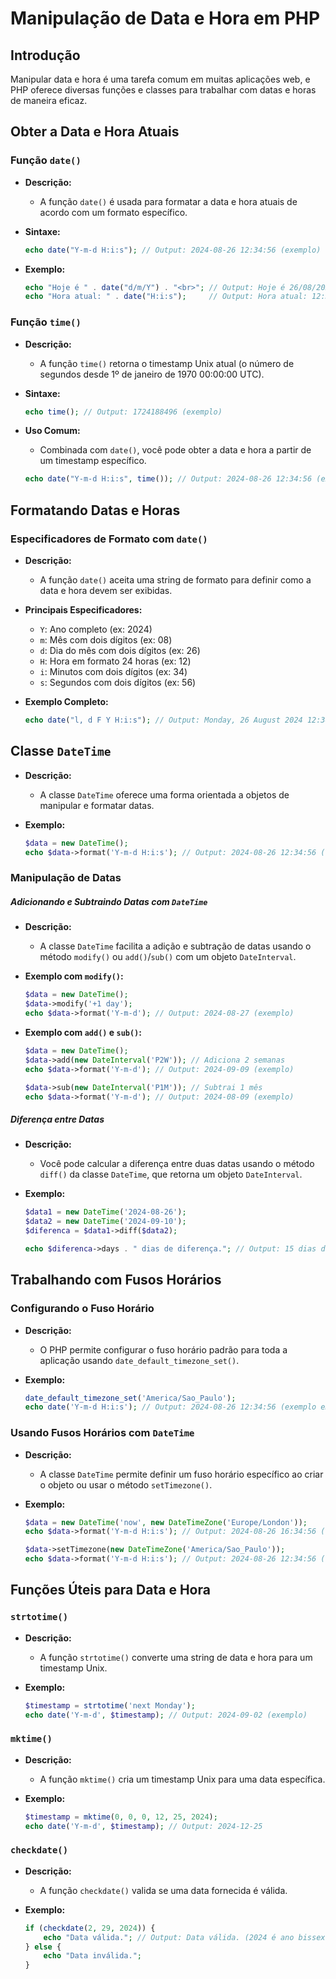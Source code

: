 # Manipulação de Data e Hora em PHP

## Introdução

Manipular data e hora é uma tarefa comum em muitas aplicações web, e PHP oferece diversas funções e classes para trabalhar com datas e horas de maneira eficaz. 

## Obter a Data e Hora Atuais

### Função `date()`

- **Descrição:** 
  - A função `date()` é usada para formatar a data e hora atuais de acordo com um formato específico.

- **Sintaxe:**
  ```php
  echo date("Y-m-d H:i:s"); // Output: 2024-08-26 12:34:56 (exemplo)
  ```

- **Exemplo:**
  ```php
  echo "Hoje é " . date("d/m/Y") . "<br>"; // Output: Hoje é 26/08/2024
  echo "Hora atual: " . date("H:i:s");     // Output: Hora atual: 12:34:56
  ```

### Função `time()`

- **Descrição:** 
  - A função `time()` retorna o timestamp Unix atual (o número de segundos desde 1º de janeiro de 1970 00:00:00 UTC).

- **Sintaxe:**
  ```php
  echo time(); // Output: 1724188496 (exemplo)
  ```

- **Uso Comum:**
  - Combinada com `date()`, você pode obter a data e hora a partir de um timestamp específico.
  
  ```php
  echo date("Y-m-d H:i:s", time()); // Output: 2024-08-26 12:34:56 (exemplo)
  ```

## Formatando Datas e Horas

### Especificadores de Formato com `date()`

- **Descrição:** 
  - A função `date()` aceita uma string de formato para definir como a data e hora devem ser exibidas.

- **Principais Especificadores:**
  - `Y`: Ano completo (ex: 2024)
  - `m`: Mês com dois dígitos (ex: 08)
  - `d`: Dia do mês com dois dígitos (ex: 26)
  - `H`: Hora em formato 24 horas (ex: 12)
  - `i`: Minutos com dois dígitos (ex: 34)
  - `s`: Segundos com dois dígitos (ex: 56)

- **Exemplo Completo:**
  ```php
  echo date("l, d F Y H:i:s"); // Output: Monday, 26 August 2024 12:34:56 (exemplo)
  ```

## Classe `DateTime`

- **Descrição:** 
  - A classe `DateTime` oferece uma forma orientada a objetos de manipular e formatar datas.

- **Exemplo:**
  ```php
  $data = new DateTime();
  echo $data->format('Y-m-d H:i:s'); // Output: 2024-08-26 12:34:56 (exemplo)
  ```

### Manipulação de Datas

##### Adicionando e Subtraindo Datas com `DateTime`

- **Descrição:** 
  - A classe `DateTime` facilita a adição e subtração de datas usando o método `modify()` ou `add()`/`sub()` com um objeto `DateInterval`.

- **Exemplo com `modify()`:**
  ```php
  $data = new DateTime();
  $data->modify('+1 day');
  echo $data->format('Y-m-d'); // Output: 2024-08-27 (exemplo)
  ```

- **Exemplo com `add()` e `sub()`:**
  ```php
  $data = new DateTime();
  $data->add(new DateInterval('P2W')); // Adiciona 2 semanas
  echo $data->format('Y-m-d'); // Output: 2024-09-09 (exemplo)

  $data->sub(new DateInterval('P1M')); // Subtrai 1 mês
  echo $data->format('Y-m-d'); // Output: 2024-08-09 (exemplo)
  ```

##### Diferença entre Datas

- **Descrição:** 
  - Você pode calcular a diferença entre duas datas usando o método `diff()` da classe `DateTime`, que retorna um objeto `DateInterval`.

- **Exemplo:**
  ```php
  $data1 = new DateTime('2024-08-26');
  $data2 = new DateTime('2024-09-10');
  $diferenca = $data1->diff($data2);

  echo $diferenca->days . " dias de diferença."; // Output: 15 dias de diferença
  ```

## Trabalhando com Fusos Horários

### Configurando o Fuso Horário

- **Descrição:** 
  - O PHP permite configurar o fuso horário padrão para toda a aplicação usando `date_default_timezone_set()`.

- **Exemplo:**
  ```php
  date_default_timezone_set('America/Sao_Paulo');
  echo date('Y-m-d H:i:s'); // Output: 2024-08-26 12:34:56 (exemplo em horário de São Paulo)
  ```

### Usando Fusos Horários com `DateTime`

- **Descrição:** 
  - A classe `DateTime` permite definir um fuso horário específico ao criar o objeto ou usar o método `setTimezone()`.

- **Exemplo:**
  ```php
  $data = new DateTime('now', new DateTimeZone('Europe/London'));
  echo $data->format('Y-m-d H:i:s'); // Output: 2024-08-26 16:34:56 (exemplo em horário de Londres)

  $data->setTimezone(new DateTimeZone('America/Sao_Paulo'));
  echo $data->format('Y-m-d H:i:s'); // Output: 2024-08-26 12:34:56 (exemplo em horário de São Paulo)
  ```

## Funções Úteis para Data e Hora

### `strtotime()`

- **Descrição:** 
  - A função `strtotime()` converte uma string de data e hora para um timestamp Unix.

- **Exemplo:**
  ```php
  $timestamp = strtotime('next Monday');
  echo date('Y-m-d', $timestamp); // Output: 2024-09-02 (exemplo)
  ```

### `mktime()`

- **Descrição:** 
  - A função `mktime()` cria um timestamp Unix para uma data específica.

- **Exemplo:**
  ```php
  $timestamp = mktime(0, 0, 0, 12, 25, 2024);
  echo date('Y-m-d', $timestamp); // Output: 2024-12-25
  ```

### `checkdate()`

- **Descrição:** 
  - A função `checkdate()` valida se uma data fornecida é válida.

- **Exemplo:**
  ```php
  if (checkdate(2, 29, 2024)) {
      echo "Data válida."; // Output: Data válida. (2024 é ano bissexto)
  } else {
      echo "Data inválida.";
  }
  ```